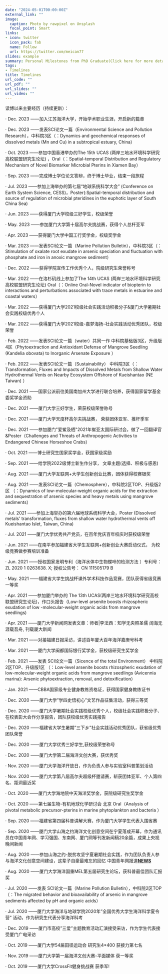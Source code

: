 ```yaml
---
date: "2024-05-01T00:00:00Z"
external_link: ""
image:
  caption: Photo by rawpixel on Unsplash
  focal_point: Smart
links:
- icon: twitter
  icon_pack: fab
  name: Follow
  url: https://twitter.com/meican77
slides: example
summary: Personal Milestones from PhD Graduate(Click here for more details).
tags:
- Timelines
title: Timelines 
url_code: ""
url_pdf: ""
url_slides: ""
url_video: ""
---
```


读博以来主要经历（持续更新）：

· Dec. 2023	——加入江苏海洋大学，开始学术职业生涯，开启新的篇章

· Dec. 2023	——发表SCI论文一篇（Environmental Science and Pollution Research），中科院3区（：Dynamics and geochemical responses of dissolved metals (Mn and Cu) in a subtropical estuary, China）

· Oct. 2023	——参加中国香港举办的The 15th UCAS  (两岸三地水环境科学研究高校联盟研究生论坛)	，Oral（：Spatial-temporal Distribution and Regulatory Mechanism of Novel Biomarker Microbial Pterins in Xiamen Bay）

· Sep. 2023 ——完成博士学位论文答辩，终于博士毕业，结束一段旅程

· Jul. 2023	——参加上海举办的第七届“地球系统科学大会” (Conference on Earth System Science, CESS)，Poster(:Spatial-temporal distribution and source of regulation of microbial pteridines in the euphotic layer of South China Sea)

· Jun. 2023	——获得厦门大学校级三好学生，校级荣誉	

· May. 2023	——参加厦门大学第十届高尔夫挑战赛，获得个人总杆亚军

· Apr. 2023	——获得厦门大学中国工行奖学金，校级奖学金

· Mar. 2023	——发表SCI论文一篇（Marine Pollution Bulletin），中科院3区（：Stimulation of oxalate root exudate in arsenic speciation and fluctuation with phosphate and iron in anoxic mangrove sediment）

· Dec. 2022	——获得学院宣传工作优秀个人，院级研究生荣誉称号

· Mar. 2022	——在洛杉矶线上参加了The 14th UCAS  (两岸三地水环境科学研究高校联盟研究生论坛) Oral（：Online Oral-Novel indicator of biopterin to interactions and perturbations associated with trace metals in estuarine and coastal waters）

· Mar. 2022	——获得厦门大学2021校级社会实践活动积极分子&厦门大学暑期社会实践校级优秀个人

· Mar. 2022	——获得厦门大学2021校级-嘉梦海扬-社会实践活动优秀团队，校级荣誉

· Feb. 2022	——发表SCI论文一篇（water）共同一作	中科院基础版3区，升级版4区（Phytoextraction and Antioxidant Defense of Mangrove  Seedling (Kandelia obovata) to Inorganic Arsenate Exposure ）

· Feb. 2022	——发表SCI论文一篇（Sustainability）	中科院3区（：Transformation, Fluxes and Impacts of Dissolved Metals from Shallow Water Hydrothermal Vents on Nearby Ecosystem Offshore of Kueishantao (NE Taiwan) ）

· Dec. 2021	——国家公派前往美国南加州大学进行联合培养，获得国家留学基金委奖学金资助

· Dec. 2021	——厦门大学三好学生，荣获校级荣誉称号

· Dec. 2021 ——厦门大学天度杯高尔夫挑战赛，	荣获团体亚军、推杆季军

· Dec. 2021 ——参加厦门"爱鲎及栖"2021年鲎亚太国际研讨会，做了一回翻译官&Poster（Challenges and Threats of Anthropogenic Activities to Endangered Chinese Horseshoe Crabs）

· Oct. 2021	——博士研究生国家奖学金，获国家级奖励

· Sep. 2021	——给学院2022级博士新生作分享， 文章主题(选择、积极与感恩)

· Aug. 2021	——厦门大学互联网+大学生创新创业比赛，团体获得校赛银奖

· Aug. 2021	——发表SCI论文一篇（Chemosphere），中科院2区TOP、升级版2区 （﻿：Dynamics of low-molecular-weight organic acids for the extraction and sequestration of arsenic species and heavy metals using mangrove sediments）

· Jul. 2021	——参加上海举办的第六届地球系统科学大会，Poster (Dissolved metals' transformation, fluxes from shallow water hydrothermal vents off Kueishantao Islet, Taiwan, China)

· Jul. 2021	——厦门大学优秀共产党员，在百年党庆百年校庆时获校级荣誉

· Jun. 2021	——在南平参加福建省大学生互联网+创新创业大赛启动仪式，	为校级竞赛做参赛培训准备

· Jun. 2021	——授权国家发明专利（海洋水体中生物蝶呤的检测方法 ）专利号： ZL 2020 1 0263638. X; 授权公告号： CN 111505179 B 

· May. 2021	——福建省大学生挑战杯课外学术科技作品竞赛，团队获得省级竞赛一等奖

· Apr. 2021	——参加厦门举办的 The 13th UCAS(两岸三地水环境科学研究高校联盟研究生论坛)，作口头报告（Low-level arsenite boosts rhizospheric exudation of low -molecular-weight organic acids from mangrove seedlings)

· Apr. 2021	——厦门大学新闻网发表文章：师者|李法西：知学无央照圣儒 阔海无涯载吾舟,	刊载厦大新闻

· Mar. 2021	——对接福建日报采访，讲述百年厦大百年海洋嘉庚号科考

· Mar. 2021	——厦门大学闽都国际银行奖学金，获校级研究生奖学金

· Feb. 2021	——发表 SCI论文一篇（Sicence of the total Environment）	中科院2区TOP、升级版1区 （：﻿Low-level arsenite boosts rhizospheric exudation of low-molecular-weight organic acids from mangrove seedlings (Avicennia marina): Arsenic phytoextraction, removal, and detoxification）

· Jan. 2021	——CBBA国家级专业健身教练资格证，获得国家健身教练证书

· Dec. 2020	——厦门大学”学四史悟初心”文艺作品征集活动，获得三等奖

· Dec. 2020	——厦门大学暑期社会实践校级优秀个人，校级社会实践积极分子、在校表彰大会作分享报告，团队获校级优秀实践报告

· Dec. 2020	——福建省大学生暑期”三下乡”社会实践活动优秀团队，获省级优秀团队荣誉

· Dec. 2020	——厦门大学优秀三好学生,获校级荣誉称号

· Dec. 2020	——厦门大学第二届海洋文创大赛，获优秀奖

· Nov. 2020	——厦门大学海洋开放日，作为负责人参与实验室科普策划活动

· Nov. 2020 ——厦门大学第八届高尔夫超级杯邀请赛，斩获团体亚军、个人第四名、距洞最近奖

· Oct. 2020 ——厦门大学海地院中天海洋奖学金，获院级研究生奖学金

· Oct. 2020	﻿——第七届生物-有机地球化学研讨会	北京 Oral（Analysis of pivotal metabolic precursor-pterins in marine phytoplankton and bacteria ）

· Sep. 2020	——福建省第四届科普讲解大赛，作为厦门大学学生代表入围省赛

· Sep. 2020	——厦门大学山海之约海洋文化创意空间在宁夏落成开幕，作为通讯员在中国青年网、学习强国、东南网、厦门网等刊发新闻稿20余篇，成果上央视晚间新闻

· Aug. 2020	——参加山海之约-脱贫攻坚宁夏暑期社会实践，作为团队负责人参与海洋文化创意空间建设，这辈子自豪最难忘的回忆  中国青年网报道[**NEWS**](https://xiaoyuan.cycnet.com.cn/s?signature=AG6vDYbegoP2Owr90x84K3gWoTVgjG4jVBXQnmqNLEMRyzZ3lW&uid=2575815&phone_code=40eb87089a89268396a26f3db853969c&scid=659461&time=1600412070&app_version=(null)&sign=9145eb0430da0d997b3f5eaaf6347301#)

· Aug. 2020	——厦门大学海洋国重MEL第五届研究生论坛，获科普最佳团队汇报奖

· Jul. 2020	——发表 SCI论文一篇（Marine Pollution Bulletin），中科院2区TOP（：The migrated behavior and bioavailability of arsenic in mangrove sediments affected by pH and organic acids）

· Jul. 2020	——厦门大学海洋与地球学院2020年”全国优秀大学生海洋科学夏令营” 活动，作为研究生代表分享海洋科考

· Dec. 2019	——厦门市高校”三爱”主题教育活动汇演接受采访，作为学生代表接受厦门广电采访

· Oct. 2019	——厦门大学54届田径运动会	研究生4*400 获接力第七名

· Nov. 2019	——厦门大学第一届海洋文创大赛-平面媒体	获一等奖

· Oct. 2019	——厦门大学CrossFit健身挑战赛	获季军!
